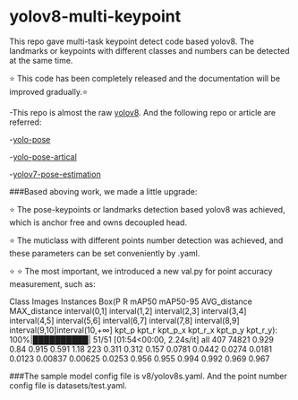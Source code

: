 # yolov8-multi-keypoint
This repo gave multi-task keypoint detect code based yolov8. The  landmarks or keypoints with different classes and numbers can be detected at the same time.

⭐ This code has been completely released and the documentation will be improved gradually.⭐ 

-This repo is almost the raw [yolov8](https://github.com/ultralytics/ultralytics). And the following repo or article are referred:

-[yolo-pose](https://github.com/TexasInstruments/edgeai-yolov5/tree/yolo-pose)

-[yolo-pose-artical](https://arxiv.org/abs/2204.06806)

-[yolov7-pose-estimation](https://github.com/RizwanMunawar/yolov7-pose-estimation)


###Based aboving work, we made a little upgrade:

⭐ The pose-keypoints or landmarks detection based yolov8 was achieved, which is anchor free and owns decoupled head.

⭐ The muticlass with different points number detection was achieved, and these parameters can be set conveniently by .yaml.

⭐ ⭐ The most important, we introduced a new val.py for point accuracy measurement, such as:

Class  Images Instances Box(P R  mAP50 mAP50-95 AVG_distance MAX_distance  interval(0,1]  interval(1,2]  interval(2,3]  interval(3,4]  interval(4,5]  interval(5,6]  interval(6,7]  interval(7,8]  interval(8,9] interval(9,10]interval(10,+∞]          kpt_p          kpt_r        kpt_p_x        kpt_r_x        kpt_p_y       kpt_r_y): 100%|██████████| 51/51 [01:54<00:00,  2.24s/it]
all        407      74821      0.929       0.84      0.915      0.591           1.18            223          0.311          0.312          0.157         0.0781         0.0442         0.0274         0.0181         0.0123        0.00837        0.00625         0.0253          0.956          0.955          0.994          0.992          0.969          0.967

###The sample model config file is v8/yolov8s.yaml. And the point number config file is datasets/test.yaml.
